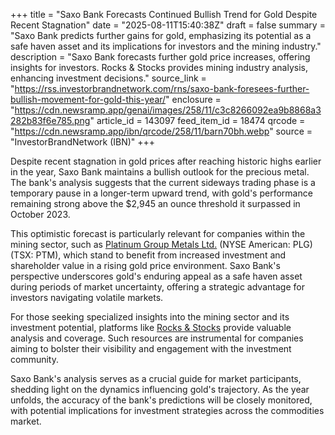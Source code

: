 +++
title = "Saxo Bank Forecasts Continued Bullish Trend for Gold Despite Recent Stagnation"
date = "2025-08-11T15:40:38Z"
draft = false
summary = "Saxo Bank predicts further gains for gold, emphasizing its potential as a safe haven asset and its implications for investors and the mining industry."
description = "Saxo Bank forecasts further gold price increases, offering insights for investors. Rocks & Stocks provides mining industry analysis, enhancing investment decisions."
source_link = "https://rss.investorbrandnetwork.com/rns/saxo-bank-foresees-further-bullish-movement-for-gold-this-year/"
enclosure = "https://cdn.newsramp.app/genai/images/258/11/c3c8266092ea9b8868a3282b83f6e785.png"
article_id = 143097
feed_item_id = 18474
qrcode = "https://cdn.newsramp.app/ibn/qrcode/258/11/barn70bh.webp"
source = "InvestorBrandNetwork (IBN)"
+++

<p>Despite recent stagnation in gold prices after reaching historic highs earlier in the year, Saxo Bank maintains a bullish outlook for the precious metal. The bank's analysis suggests that the current sideways trading phase is a temporary pause in a longer-term upward trend, with gold's performance remaining strong above the $2,945 an ounce threshold it surpassed in October 2023.</p><p>This optimistic forecast is particularly relevant for companies within the mining sector, such as <a href='https://www.platinumgroupmetals.net' rel='nofollow' target='_blank'>Platinum Group Metals Ltd.</a> (NYSE American: PLG) (TSX: PTM), which stand to benefit from increased investment and shareholder value in a rising gold price environment. Saxo Bank's perspective underscores gold's enduring appeal as a safe haven asset during periods of market uncertainty, offering a strategic advantage for investors navigating volatile markets.</p><p>For those seeking specialized insights into the mining sector and its investment potential, platforms like <a href='https://www.rocksandstocks.com' rel='nofollow' target='_blank'>Rocks & Stocks</a> provide valuable analysis and coverage. Such resources are instrumental for companies aiming to bolster their visibility and engagement with the investment community.</p><p>Saxo Bank's analysis serves as a crucial guide for market participants, shedding light on the dynamics influencing gold's trajectory. As the year unfolds, the accuracy of the bank's predictions will be closely monitored, with potential implications for investment strategies across the commodities market.</p>